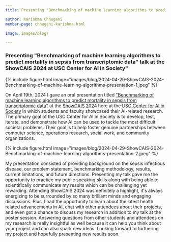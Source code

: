 ```yaml
---
title: Presenting "Benchmarking of machine learning algorithms to predict mortality in sepsis from transcriptomic data" talk at the ShowCAIS 2024 at USC Center for AI in Society"

author: Karishma Chhugani
member-page: chhugani-karishma.html

image: images/blog/

---
```

### Presenting "Benchmarking of machine learning algorithms to predict mortality in sepsis from transcriptomic data" talk at the ShowCAIS 2024 at USC Center for AI in Society"

{% include figure.html image="images/blog/2024-04-29-ShowCAIS-2024-Benchmarking-of-machine-learning-algorithms-presentation-1.jpeg" %}

On April 19th, 2024 I gave an oral presentation titled ["Benchmarking of machine learning algorithms to predict mortality in sepsis from transcriptomic data"](https://www.youtube.com/watch?v=422i02CUumE) at the [ShowCAIS 2024](https://sites.google.com/usc.edu/showcais-2024) here at the [USC Center for AI in Society](https://cais.usc.edu/) in which students and faculty showcased their AI-related research.  The primary goal of the USC Center for AI in Society is to develop, test, iterate, and demonstrate how AI can be used to tackle the most difficult societal problems. Their goal is to help foster genuine partnerships between computer science, operations research, social work, and community organizations. 

{% include figure.html image="images/blog/2024-04-29-ShowCAIS-2024-Benchmarking-of-machine-learning-algorithms-presentation-2.jpeg" %}

My presentation consisted of providing background on the sepsis infectious disease, our problem statement, benchmarking methodology, results, current limitations, and future directions. Presenting my talk gave me the opportunity to practice my public speaking skills along with being able to scientifically communicate my results which can be challenging yet rewarding. Attending ShowCAIS 2024 was definitely a highlight, it's always energizing to be surrounded by so many brilliant minds and engaging discussions. Plus, I had the opportunity to learn about the latest health related advancements in AI, chat with other attendees about their projects, and even got a chance to discuss my research in addition to my talk at the poster session. Answering questions from   other students and attendees on my research is really insightful as well because it can help you think about your project and can also spark new ideas. Looking forward to furthering my project and hopefully presenting new results soon.